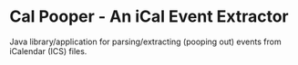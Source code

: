 # Cal Pooper - An iCal Event Extractor

Java library/application for parsing/extracting (pooping out) events from iCalendar (ICS) files.
